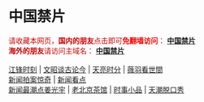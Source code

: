 # 中国禁片
<span  style="color:#CC0000;">请收藏本网页，<b>国内的朋友</b>点击即可<b><span style="color:red;">免翻墙访问</span></b>：</span>
<b><a href="https://aaa99.ga/">中国禁片</a></b>
</br>
<span  style="color:#CC0000;"><b>海外的朋友</b>请访问主域名：</span>
<b><a href="https://jinpian.org/">中国禁片</a></b>
</br></br>
<span><a href="https://aaa99.ga/category/political/jiangfeng/">江锋时刻</a></span> | <span><a href="https://aaa99.ga/author/wenzhao/">文昭谈古论今</a></span> | <span><a href="https://aaa99.ga/author/zhangtianliang/">天亮时分</a></span> | <span><a href="https://aaa99.ga/category/political/weiyu/">薇羽看世間</a></span>
</br>
<span><a href="https://aaa99.ga/author/dayu/">新闻拍案惊奇</a></span> | <span><a href="https://aaa99.ga/author/limuyang/">新闻看点</a></span>
</br>
<span><a href="https://aaa99.ga/author/jiangguangyu/">新闻最潮点姜光宇</a></span> | <span><a href="https://aaa99.ga/author/chaguan/">老北京茶馆</a></span> | <span><a href="https://aaa99.ga/category/movie/duanju/">时事小品</a></span> | <span><a href="https://aaa99.ga/author/tianchao/">天潮脱口秀</a></span>
</br>

</br>

